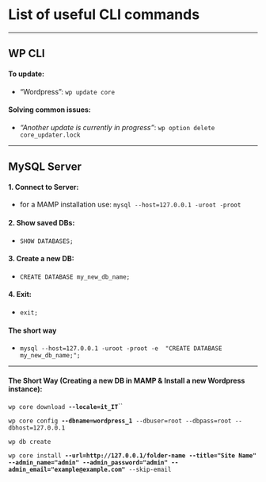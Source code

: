 # List of useful CLI commands

---

## WP CLI

#### To update: 
- “Wordpress”: `wp update core`

#### Solving common issues:
- _“Another update is currently in progress”_: `wp option delete core_updater.lock`

---

## MySQL Server

#### 1. Connect to Server:
- for a MAMP installation use: `mysql --host=127.0.0.1 -uroot -proot`

#### 2. Show saved DBs:
- `SHOW DATABASES;`

#### 3. Create a new DB:
- `CREATE DATABASE my_new_db_name;`

#### 4. Exit:
- `exit;`

#### The short way
- `mysql --host=127.0.0.1 -uroot -proot -e  "CREATE DATABASE my_new_db_name;";`

---

#### The Short Way (Creating a new DB in MAMP & Install a new Wordpress instance):

`wp core download `**`--locale=it_IT`**``

`wp core config `**`--dbname=wordpress_1`**` --dbuser=root --dbpass=root --dbhost=127.0.0.1`

`wp db create`




`wp core install `**`--url=http://127.0.0.1/folder-name`**` `**`--title="Site Name"`**` `**`--admin_name="admin"`**` `**`--admin_password="admin"`**` `**`--admin_email="example@example.com"`**` --skip-email`

